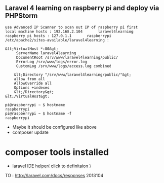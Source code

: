 ## Laravel 4 learning on raspberry pi and deploy via PHPStorm


    use Advanced IP Scanner to scan out IP of raspberry pi first
    local machine hosts : 192.168.2.104       laravel4learning
    raspberry pi hosts : 127.0.1.1       raspberrypi
    /etc/apache2/sites-available/laravel4learning :

    &lt;VirtualHost *:80&gt;
         ServerName laravel4learning
         DocumentRoot /srv/www/laravel4learning/public/
         ErrorLog /srv/www/logs/error.log
         CustomLog /srv/www/logs/access.log combined

        &lt;Directory "/srv/www/laravel4learning/public/"&gt;
        allow from all
        AllowOverride all
        Options +indexes
        &lt;/Directory&gt;
    &lt;/VirtualHost&gt;

    pi@raspberrypi ~ $ hostname
    raspberrypi
    pi@raspberrypi ~ $ hostname -f
    raspberrypi

* Maybe it should be configured like above
* composer update

# composer tools installed
- laravel IDE helper( click to definitaion )

TO : http://laravel.com/docs/responses 2013104





